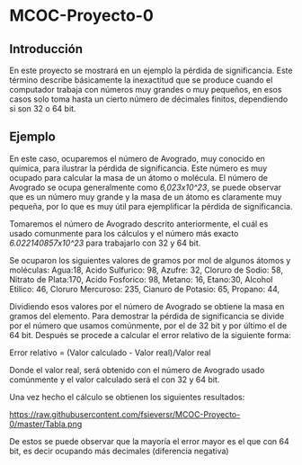 # MCOC-Proyecto-0
## Introducción

En este proyecto se mostrará en un ejemplo la pérdida de significancia. Este término describe básicamente la inexactitud que se produce cuando el computador trabaja con números muy grandes o muy pequeños, en esos casos solo toma hasta un cierto número de décimales finitos, dependiendo si son 32 o 64 bit. 

## Ejemplo

En este caso, ocuparemos el número de Avogrado, muy conocido en química, para ilustrar la pérdida de significancia. 
Este número es muy ocupado para calcular la masa de un átomo o molécula. El número de Avogrado se ocupa generalmente como *6,023x10^23*, se puede observar que es un número muy grande y la masa de un átomo es claramente muy pequeña, por lo que es muy útil para ejemplificar la pérdida de significancia. 

Tomaremos el número de Avogrado descrito anteriormente, el cuál es usado comunmente para los cálculos y el número más exacto *6.022140857x10^23* para trabajarlo con 32 y 64 bit. 

Se ocuparon los siguientes valores de gramos por mol de algunos átomos y moléculas:
Agua:18,
Acido Sulfurico: 98,
Azufre: 32,
Cloruro de Sodio: 58,
Nitrato de Plata:170,
Acido Fosforico: 98,
Metano: 16, 
Etano:30, 
Alcohol Etilico: 46, 
Cloruro Mercuroso: 235,
Cianuro de Potasio: 65, 
Propano: 44,

Dividiendo esos valores por el número de Avogrado se obtiene la masa en gramos del elemento.
Para demostrar la pérdida de significancia se divide por el número que usamos comúnmente, por el de 32 bit y por último el de 64 bit.
Después se procede a calcular el error relativo de la siguiente forma: 

Error relativo = (Valor calculado - Valor real)/Valor real

Donde el valor real, será obtenido con el número de Avogrado usado comúnmente y el valor calculado será el con 32 y 64 bit.

Una vez hecho el cálculo se obtienen los siguientes resultados:

https://raw.githubusercontent.com/fsieversr/MCOC-Proyecto-0/master/Tabla.png


De estos se puede observar que la mayoría el error mayor es el que con 64 bit, es decir ocupando más decimales (diferencia negativa)
